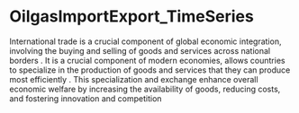 # OilgasImportExport_TimeSeries

International trade is a crucial component of global
economic integration, involving the buying and selling of
goods and services across national borders . It is a crucial
component of modern economies, allows countries to
specialize in the production of goods and services that they
can produce most efficiently . This specialization and
exchange enhance overall economic welfare by increasing the
availability of goods, reducing costs, and fostering innovation
and competition
